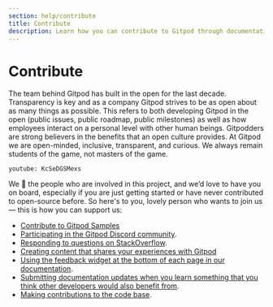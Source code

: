 ```yaml
---
section: help/contribute
title: Contribute
description: Learn how you can contribute to Gitpod through documentation updates, features, patches, content creation and more.
---
```


# Contribute

The team behind Gitpod has built in the open for the last decade. Transparency is key and as a company Gitpod strives to be as open about as many things as possible. This refers to both developing Gitpod in the open (public issues, public roadmap, public milestones) as well as how employees interact on a personal level with other human beings. Gitpodders are strong believers in the benefits that an open culture provides. At Gitpod we are open-minded, inclusive, transparent, and curious. We always remain students of the game, not masters of the game.

`youtube: KcSeDGSMexs`

We 🧡 the people who are involved in this project, and we’d love to have you on board, especially if you are just getting started or have never contributed to open-source before. So here's to you, lovely person who wants to join us — this is how you can support us:

-   [Contribute to Gitpod Samples](https://github.com/gitpod-samples#-welcome-to-gitpod-samples)
-   [Participating in the Gitpod Discord community](https://www.gitpod.io/chat).
-   [Responding to questions on StackOverflow](https://stackoverflow.com/questions/tagged/gitpod).
-   [Creating content that shares your experiences with Gitpod](contribute/content)
-   [Using the feedback widget at the bottom of each page in our documentation](contribute/documentation).
-   [Submitting documentation updates when you learn something that you think other developers would also benefit from](contribute/documentation).
-   [Making contributions to the code base](contribute/features-and-patches).
